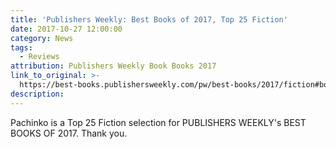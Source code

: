```yaml
---
title: 'Publishers Weekly: Best Books of 2017, Top 25 Fiction'
date: 2017-10-27 12:00:00
category: News
tags:
  - Reviews
attribution: Publishers Weekly Book Books 2017
link_to_original: >-
  https://best-books.publishersweekly.com/pw/best-books/2017/fiction#book/book-16
description:
---
```



Pachinko is a Top 25 Fiction selection for PUBLISHERS WEEKLY's BEST BOOKS OF 2017. Thank you.